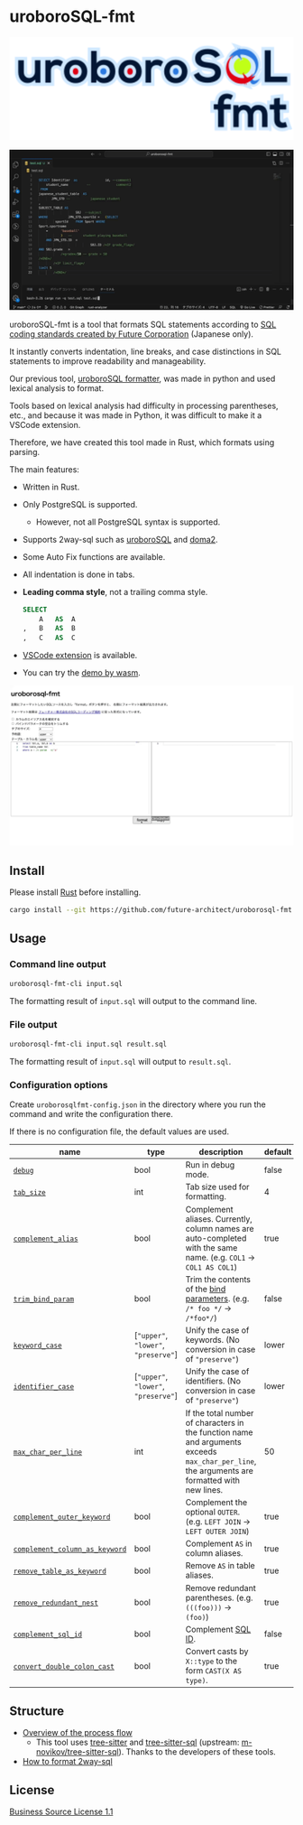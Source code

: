 # uroboroSQL-fmt

![logo](images/logo.png)

![demo](images/demo.gif)

uroboroSQL-fmt is a tool that formats SQL statements according to [SQL coding standards created by Future Corporation](https://future-architect.github.io/coding-standards/documents/forSQL/SQL%E3%82%B3%E3%83%BC%E3%83%87%E3%82%A3%E3%83%B3%E3%82%B0%E8%A6%8F%E7%B4%84%EF%BC%88PostgreSQL%EF%BC%89.html) (Japanese only).

It instantly converts indentation, line breaks, and case distinctions in SQL statements to improve readability and manageability.

Our previous tool, [uroboroSQL formatter](https://github.com/future-architect/uroboroSQL-formatter), was made in python and used lexical analysis to format.

Tools based on lexical analysis had difficulty in processing parentheses, etc., and because it was made in Python, it was difficult to make it a VSCode extension.

Therefore, we have created this tool made in Rust, which formats using parsing.

The main features:

- Written in Rust.
- Only PostgreSQL is supported.
  - However, not all PostgreSQL syntax is supported.
- Supports 2way-sql such as [uroboroSQL](https://future-architect.github.io/uroborosql-doc/) and [doma2](https://doma.readthedocs.io/en/latest/).
- Some Auto Fix functions are available.
- All indentation is done in tabs.
- **Leading comma style**, not a trailing comma style.

	```sql
	SELECT
		A	AS	A
	,	B	AS	B
	,	C	AS	C
	```

- [VSCode extension](https://marketplace.visualstudio.com/items?itemName=Future.uroborosql-fmt) is available.
- You can try the [demo by wasm](https://future-architect.github.io/uroborosql-fmt/).

![wasm_demo](images/wasm_demo.gif)

## Install

Please install [Rust](https://www.rust-lang.org/tools/install) before installing.

```sh
cargo install --git https://github.com/future-architect/uroborosql-fmt
```

## Usage

### Command line output

```sh
uroborosql-fmt-cli input.sql
```

The formatting result of `input.sql` will output to the command line.

### File output

```sh
uroborosql-fmt-cli input.sql result.sql
```

The formatting result of `input.sql` will output to `result.sql`.

### Configuration options

Create `uroborosqlfmt-config.json` in the directory where you run the command and write the configuration there.

If there is no configuration file, the default values are used.

| name                                                                           | type                                 | description                                                                                                                                                                                                                                            | default |
| ------------------------------------------------------------------------------ | ------------------------------------ | ------------------------------------------------------------------------------------------------------------------------------------------------------------------------------------------------------------------------------------------------------ | ------- |
| [`debug`](docs/options/debug.md)                                               | bool                                 | Run in debug mode.                                                                                                                                                                                                                                     | false   |
| [`tab_size`](docs/options/tab_size.md)                                         | int                                  | Tab size used for formatting.                                                                                                                                                                                                                          | 4       |
| [`complement_alias`](docs/options/complement_alias.md)                         | bool                                 | Complement aliases. Currently, column names are auto-completed with the same name. (e.g. `COL1` → `COL1 AS COL1`)                                                                                                                                      | true    |
| [`trim_bind_param`](docs/options/trim_bind_param.md)                           | bool                                 | Trim the contents of the [bind parameters](https://future-architect.github.io/uroborosql-doc/background/#%E3%83%8F%E3%82%99%E3%82%A4%E3%83%B3%E3%83%88%E3%82%99%E3%83%8F%E3%82%9A%E3%83%A9%E3%83%A1%E3%83%BC%E3%82%BF). (e.g. `/* foo */` → `/*foo*/`) | false   |
| [`keyword_case`](docs/options/keyword_case.md)                                 | [`"upper"`, `"lower"`, `"preserve"`] | Unify the case of keywords. (No conversion in case of `"preserve"`)                                                                                                                                                                                    | lower   |
| [`identifier_case`](docs/options/identifier_case.md)                           | [`"upper"`, `"lower"`, `"preserve"`] | Unify the case of identifiers. (No conversion in case of `"preserve"`)                                                                                                                                                                                 | lower   |
| [`max_char_per_line`](docs/options/max_char_per_line.md)                       | int                                  | If the total number of characters in the function name and arguments exceeds `max_char_per_line`, the arguments are formatted with new lines.                                                                                                          | 50      |
| [`complement_outer_keyword`](docs/options/complement_outer_keyword.md)         | bool                                 | Complement the optional `OUTER`. (e.g. `LEFT JOIN` → `LEFT OUTER JOIN`)                                                                                                                                                                                | true    |
| [`complement_column_as_keyword`](docs/options/complement_column_as_keyword.md) | bool                                 | Complement `AS` in column aliases.                                                                                                                                                                                                                     | true    |
| [`remove_table_as_keyword`](docs/options/remove_table_as_keyword.md)           | bool                                 | Remove `AS` in table aliases.                                                                                                                                                                                                                          | true    |
| [`remove_redundant_nest`](docs/options/remove_redundant_nest.md)               | bool                                 | Remove redundant parentheses. (e.g. `(((foo)))` → `(foo)`)                                                                                                                                                                                             | true    |
| [`complement_sql_id`](docs/options/complement_sql_id.md)                       | bool                                 | Complement [SQL ID](https://palette-doc.rtfa.as/coding-standards/forSQL/SQL%E3%82%B3%E3%83%BC%E3%83%87%E3%82%A3%E3%83%B3%E3%82%B0%E8%A6%8F%E7%B4%84%EF%BC%88uroboroSQL%EF%BC%89.html#sql-%E8%AD%98%E5%88%A5%E5%AD%90).                                 | false   |
| [`convert_double_colon_cast`](docs/options/convert_double_colon_cast.md)         | bool                                 | Convert casts by `X::type` to the form `CAST(X AS type)`.                                                                                                                                                                                              | true    |

## Structure

- [Overview of the process flow](docs/structure/overview_of_the_process_flow.md)
  - This tool uses [tree-sitter](https://github.com/tree-sitter/tree-sitter) and [tree-sitter-sql](https://github.com/future-architect/tree-sitter-sql) (upstream: [m-novikov/tree-sitter-sql](https://github.com/m-novikov/tree-sitter-sql)). Thanks to the developers of these tools.
- [How to format 2way-sql](docs/structure/how_to_format_2way_sql.md)

## License

[Business Source License 1.1](LICENSE)
